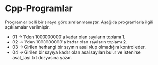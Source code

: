 # Cpp-Programlar
Programlar belli bir sıraya göre sıralanmamıştır. Aşağıda programlarla ilgili açıklamalar verilmiştir.

* 01 -> 1'den 1000000000'a kadar olan sayıların toplamı 1.
* 02 -> 1'den 1000000000'a kadar olan sayıların toplamı 2.
* 03 -> Girilen herhangi bir sayının asal olup olmadığını kontrol eder.
* 04 -> Girilen bir sayıya kadar olan asal sayıları bulur ve istenirse asal_sayi.txt dosyasına yazar.
